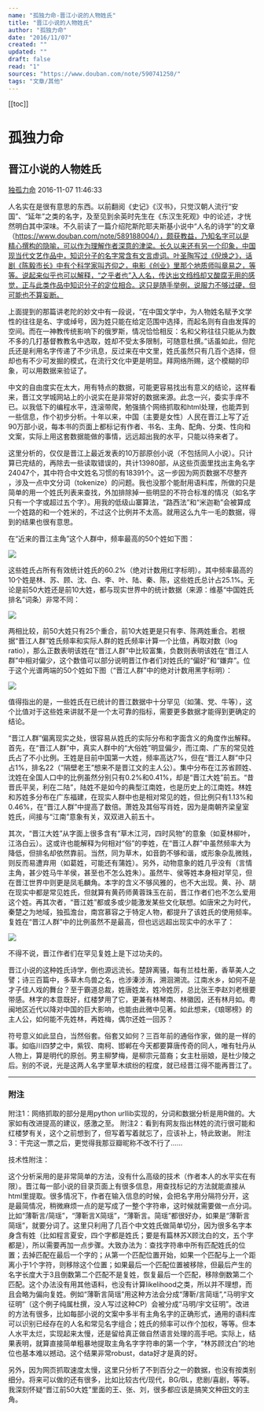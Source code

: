 ```yaml
---
name: "孤独力命-晋江小说的人物姓氏"
title: "晋江小说的人物姓氏"
author: "孤独力命"
date: "2016/11/07"
created: ""
updated: ""
draft: false
read: "1"
sources: "https://www.douban.com/note/590741250/"
tags: "文章/其他"
---
```


[[toc]]

# 孤独力命

## 晋江小说的人物姓氏

[独孤力命](https://www.douban.com/people/1121769/)  2016-11-07 11:46:33

人名实在是很有意思的东西。以前翻阅《史记》《汉书》，只觉汉朝人流行“安国”、“延年”之类的名字，及至见到余英时先生在《东汉生死观》中的论述，才恍然明白其中深味。不久前读了一篇介绍陀斯陀耶夫斯基小说中“人名的诗学”的文章（https://www.douban.com/note/589188004/），颇获教益，乃知名字可以是精心撰构的隐喻，可以作为理解作者深意的津梁。长久以来还有另一个印象，中国现当代文艺作品中，知识分子的名字常含有文言虚词。叶圣陶写过《倪焕之》，话剧《陈毅市长》中有个科学家叫齐仰之，电影《创业》里那个地质师叫章易之，等等。说起来似乎也可以解释，“之乎者也”入人名，传达出文绉绉却又酸腐无用的感觉，正与此类作品中知识分子的定位相合。这只是随手举例，说服力不够过硬，但可能也不算妄断。

上面提到的那篇讲老陀的妙文中有一段说，“在中国文学中，为人物姓名赋予文学性的往往是名、字或绰号，因为姓只能在给定范围中选择，而起名则有自由发挥的空间。而在一神教传统影响下的俄罗斯，情况恰恰相反：名和父称往往只能从为数不多的几打基督教教名中选取，姓却不受太多限制，可随意杜撰。”话虽如此，但陀氏还是利用名字传递了不少讯息，反过来在中文里，姓氏虽然只有几百个选择，但却也有不少可发掘的模式，在流行文化中更是明显。拜网络所赐，这个模糊的印象，可以用数据来验证了。

中文的自由度实在太大，用有特点的数据，可能更容易找出有意义的结论，这样看来，晋江文学城网站上的小说实在是非常好的数据来源。此念一兴，委实手痒不已。以我低下的编程水平，连滚带爬，勉强搞个网络抓取和html处理，也能弄到一些信息，作个初步分析。十年以来，中国（主要是女性）人民在晋江上写了近90万部小说，每本书的页面上都标记有作者、书名、主角、配角、分类、性向和文案，实际上用这套数据能做的事情，远远超出我的水平，只能以待来者了。

这里分析的，仅仅是晋江上最近发表的10万部原创小说（不包括同人小说）。只计算已完结的，再除去一些读取错误的，共计13980部，从这些页面里找出主角名字24047个，其中符合中文姓名习惯的有18391个。这一步因为网页数据不尽整齐 ，涉及一点中文分词（tokenize）的问题。我也没那个能耐用语料库，所做的只是简单的用一个姓氏列表来查找，外加排除掉一些明显的不符合标准的情况（如名字只有一个字或超过五个字）。用我的低级山寨算法，“路西法”和“米迦勒”会被算成一个姓路的和一个姓米的，不过这个比例并不太高。就用这么九牛一毛的数据，得到的结果也很有意思。

在“近来的晋江主角”这个人群中，频率最高的50个姓如下图：

![](../images/dugumingli-db-p38781662.jpg)

这些姓氏占所有有效统计姓氏的60.2%（绝对计数用红字标明）。其中频率最高的10个姓是林、苏、顾、沈、白、李、叶、陆、秦、陈，这些姓氏总计占25.1%。无论是前50大姓还是前10大姓，都与现实世界中的统计数据（来源：维基“中国姓氏排名”词条）非常不同：

![](../images/dugumingli-db-p38507564.jpg)

两相比较，前50大姓只有25个重合，前10大姓更是只有李、陈两姓重合。若根据“晋江人群”姓氏频率和实际人群的姓氏频率计算一个比值，再取对数（log ratio），那么正数表明该姓在“晋江人群”中比较富集，负数则表明该姓在“晋江人群”中相对偏少，这个数值可以部分说明晋江作者们对姓氏的“偏好”和“嫌弃”。位于这个光谱两端的50个姓如下图（“晋江人群”中的绝对计数用黑字标明）：

![](../images/dugumingli-db-p38781674.jpg)

值得指出的是，一些姓氏在已统计的晋江数据中十分罕见（如蒲、党、牛等），这个比值对于这些姓来讲就不是一个太可靠的指标，需要更多数据才能得到更确定的结论。

“晋江人群”偏离现实之处，很容易从姓氏的实际分布和字面含义的角度作出解释。首先，在“晋江人群”中，真实人群中的“大俗姓”明显偏少，而江南、广东的常见姓氏占了不小比例。王姓是目前中国第一大姓，频率高达7%，但在“晋江人群”中只占1%，排名22（“隔壁老王”想来不是晋江文的主人公）。集中分布在江苏省顾姓、沈姓在全国人口中的比例虽然分别只有0.2%和0.41%，却是“晋江大姓”前五。“昔晋氏平吴，利在二陆”，陆姓不是如今的典型江南姓，也是历史上的江南姓。林姓和苏姓多分布在广东福建，在现实人群中也是相对常见的姓，但比例只有1.13%和0.46%，在“晋江人群”中提高了数倍。萧姓及其俗写肖姓，因为是南朝齐梁皇室姓氏，间接与“江南”意象有关，双双进入前五十。

其次，“晋江大姓”从字面上很多含有“草木江河，四时风物”的意象（如夏林柳叶，江洛白云）。这或许也能解释为何相对“俗”的李姓，在“晋江人群”中虽然频率大为降低，但排名却依然靠前。当然，同为草木，如音韵不够和谐，或形象杂乱微贱，则反而易遭弃用（如葛姓，可能还有蒲姓）。另外，动物意象的姓几乎没有（言情主角，甚少姓马牛羊侯，甚至也不怎么姓朱）。虽然牛、侯等姓本身相对罕见，但在晋江世界中则更是凤毛麟角。本字的含义不够风雅的，也不大出现。黄、孙、胡在现实中都是常见姓氏，但就算有黄药师黄蓉珠玉在前，晋江作者们也不怎么爱用这个姓。再其次者，“晋江姓”都或多或少能激发某些文化联想。如唐宋之为时代，秦楚之为地域，独孤澹台，南宫慕容之于特定人物，都提升了该姓氏的使用频率。复姓在“晋江人群”中的比例虽然不是最高，但也远远超出现实中的水平了：

![](../images/dugumingli-db-p38528062.jpg)

不得不说，晋江作者们在罕见复姓上是下过功夫的。

晋江小说的这种姓氏诗学，倒也源远流长。楚辞离骚，每有兰桂杜蘅，香草美人之譬；诗三百篇中，多草木鸟兽之名，也涉溱涉洧，溯洄溯流。江南水乡，如何不是才子佳人戏的舞台？至于霸道总裁，姓唐姓龙，姓冷姓厉，总比张王李赵刘老根要带感。林字的本意既好，红楼梦用了它，更兼有林琴南、林徽因，还有林月如。粤闽地区近代以降对中国的巨大影响，也能由此微中见著。如此想来，《琅琊榜》的主人公，如何能不先姓林，再姓梅，偶尔还姓一回苏？

符号意义如此显白，当然俗套。俗套又如何？三百年前的通俗作家，做的是一样的事。如临川四梦之中，紫钗、南柯、邯郸在今天都要算唐传奇的同人，唯有牡丹从人物上，算是明代的原创。男主柳梦梅，是柳宗元苗裔；女主杜丽娘，是杜少陵之后。别的不说，光是这两人名字里草木缤纷的程度，就已经晋江得不能再晋江了。

--------------------------

### 附注

附注1：网络抓取的部分是用python urllib实现的，分词和数据分析是用R做的。大家如有改进提高的建议，感激之至。
附注2：看到有网友指出林姓的流行很可能和红楼梦有关，这个之前想到了，但写着写着就忘了，应该补上，特此致谢。
附注3：干完这一票之后，更觉得我那豆瓣昵称不改不行了……

技术性附注：

这个分析采用的是非常简单的方法，没有什么高级的技术（作者本人的水平实在有限）。晋江每一部小说的目录页面上有很多信息，用查找标记的方法就能直接从html里提取。很多情况下，作者在输入信息的时候，会把名字用分隔符分开，这是最简情况，稍微麻烦一点的是写成了一整个字符串，这时候就需要做一点分词。比如“薄靳言/简瑶”，“薄靳言X简瑶”，“薄靳言。简瑶”都很好办，如果是“薄靳言简瑶”，就要分词了。这里只利用了几百个中文姓氏做简单切分，因为很多名字本身含有姓（比如程言夏安，四个字都是姓氏；要是有篇林苏X顾沈白的文，五个字都是），所以需要再加一点步骤。大致办法为：查找字符串中所有匹配姓氏的位置；去掉匹配在最后一个字的；从第一个匹配位置开始，如果一个匹配与上一个距离小于1个字符，则移除这个位置；如果最后一个匹配位置被移除，但最后产生的名字长度大于3且倒数第二个匹配不是复姓，恢复最后一个匹配，移除倒数第二个匹配。这个办法没有用其他语料，也没有计算likelihood之类，所以并不理想，而且会略为偏向复姓。例如“薄靳言简瑶”用这种方法会分成“薄靳/言简瑶”,“马明宇文征明”（这个例子纯属杜撰，没人写过这种CP）会被分成“马明/宇文征明”。改进的方法有很多，比如每部小说的文案中多半有主角名字的正确形式，通用的语料库可以识别已经存在的人名和常见名字组合；姓氏的频率可以作个加权，等等。但本人水平太烂，实现起来太慢，还是留给真正做自然语言处理的高手吧。实际上，结果表明，就算直接简单粗暴地提取主角名字字符串的第一个字，“林苏顾沈白”的地位也基本难以撼动。这个结果非常robust，data好才是真的好。

另外，因为网页抓取速度太慢，这里只分析了不到百分之一的数据，也没有按类别细分。将来可以做的还有很多，比如比较古代/现代，BG/BL，悲剧/喜剧，等等。我深刻怀疑“晋江前50大姓”里面的王、张、刘，很多都应该是搞笑文种田文的主角。
